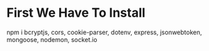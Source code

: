 # First We Have To Install 

npm i bcryptjs, cors, cookie-parser, dotenv, express, jsonwebtoken, mongoose, nodemon, socket.io
